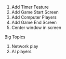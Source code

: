 1. Add Timer Feature
2. Add Game Start Screen
3. Add Computer Players
4. Add Game End Screen
5. Center window in screen

Big Topics
1. Network play
2. AI players